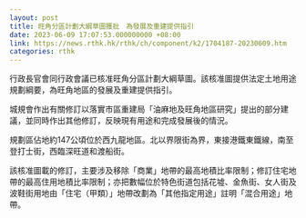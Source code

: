 ```yaml
---
layout: post
title: 旺角分區計劃大綱草圖獲批　為發展及重建提供指引
date: 2023-06-09 17:07:53.000000000 +08:00
link: https://news.rthk.hk/rthk/ch/component/k2/1704187-20230609.htm
categories: rthk
---
```


行政長官會同行政會議已核准旺角分區計劃大綱草圖。該核准圖提供法定土地用途規劃綱要，為旺角地區的發展及重建提供指引。

城規會作出有關修訂以落實市區重建局「油麻地及旺角地區研究」提出的部分建議，並同時作出其他修訂，反映現有用途和完成發展後的情況。

規劃區佔地約147公頃位於西九龍地區。北以界限街為界，東接港鐵東鐵線，南至登打士街，西臨深旺道和渡船街。

該核准圖載的修訂，主要涉及移除「商業」地帶的最高地積比率限制；修訂住宅地帶的最高住用地積比率限制；亦把數幅位於特色街道包括花墟、金魚街、女人街及波鞋街用地由「住宅（甲類）」地帶改劃為「其他指定用途」註明「混合用途」地帶。

